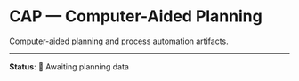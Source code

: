 # CAP — Computer-Aided Planning

Computer-aided planning and process automation artifacts.

---

**Status**: 🚧 Awaiting planning data
